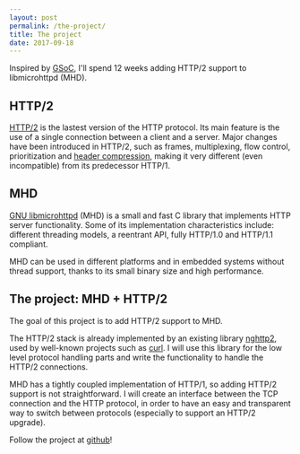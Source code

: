 ```yaml
---
layout: post
permalink: /the-project/
title: The project
date: 2017-09-18
---
```


Inspired by [GSoC](https://developers.google.com/open-source/gsoc/), I'll
spend 12 weeks adding HTTP/2 support to libmicrohttpd (MHD).

## HTTP/2

[HTTP/2](https://tools.ietf.org/html/rfc7540) is the lastest version of the
HTTP protocol.
Its main feature is the use of a single connection between a client and a server.
Major changes have been introduced in HTTP/2, such as frames,
multiplexing, flow control, prioritization and
[header compression](https://tools.ietf.org/html/rfc7541),
making it very different (even incompatible) from its predecessor HTTP/1.

## MHD

[GNU libmicrohttpd](https://www.gnu.org/software/libmicrohttpd/) (MHD) is a small and
fast C library that implements HTTP server functionality. Some of its
implementation characteristics include: different threading models,
a reentrant API, fully HTTP/1.0 and HTTP/1.1 compliant.

MHD can be used in different platforms and in embedded systems without thread support,
thanks to its small binary size and high performance.

## The project: MHD + HTTP/2

The goal of this project is to add HTTP/2 support to MHD.

The HTTP/2 stack is already implemented by an existing library
[nghttp2](https://github.com/nghttp2/nghttp2),
used by well-known projects such as [curl](https://github.com/curl/curl).
I will use this library for the low level protocol handling parts and write
the functionality to handle the HTTP/2 connections.

MHD has a tightly coupled implementation of HTTP/1,
so adding HTTP/2 support is not straightforward.
I will create an interface between the TCP connection and the HTTP protocol,
in order to have an easy and transparent way to switch between protocols
(especially to support an HTTP/2 upgrade).

Follow the project at [github](https://github.com/maru/libmicrohttpd-http2)!
